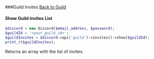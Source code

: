 ###Guild Invites
[Back to Guild](../Guild.md)

#### Show Guild Invites List

```php
$discord = new Discord($email_address, $password);
$guildId = '<your_guild_id>';
$guildInvites = $discord->api('guild')->invites()->show($guildId);
print_r($guildInvites);
```

Returns an array with the list of invites.